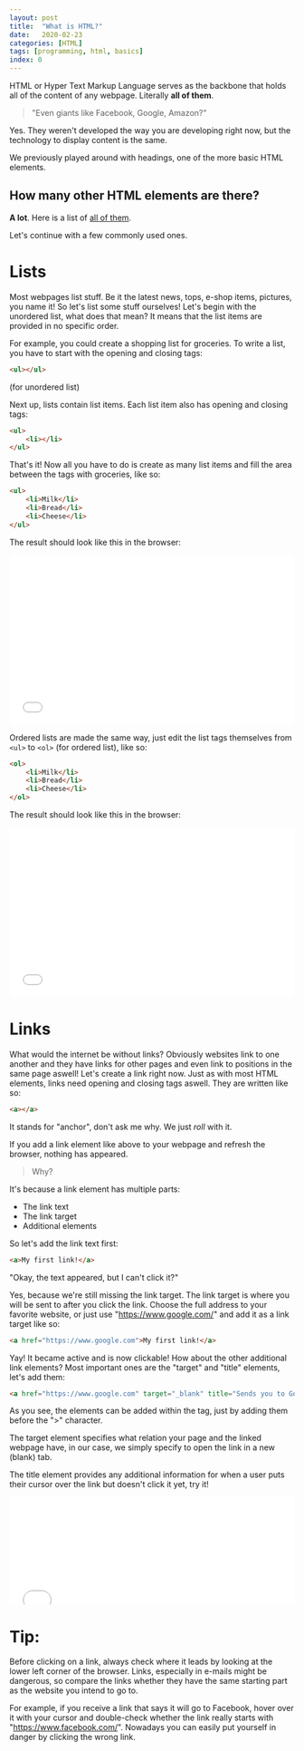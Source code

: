 ```yaml
---
layout: post
title:  "What is HTML?"
date:   2020-02-23
categories: [HTML]
tags: [programming, html, basics]
index: 0
---
```


HTML or Hyper Text Markup Language serves as the backbone that holds all of the content of any webpage. Literally **all of them**.

> "Even giants like Facebook, Google, Amazon?"

Yes. They weren't developed the way you are developing right now, but the technology to display content is the same. 

We previously played around with headings, one of the more basic HTML elements.

## How many other HTML elements are there?

**A lot**. Here is a list of [all of them](https://developer.mozilla.org/en-US/docs/Web/HTML/Element).

Let's continue with a few commonly used ones.


# Lists

Most webpages list stuff. Be it the latest news, tops, e-shop items, pictures, you name it! So let's list some stuff ourselves! Let's begin with the unordered list, what does that mean? It means that the list items are provided in no specific order. 

For example, you could create a shopping list for groceries. To write a list, you have to start with the opening and closing tags:

```html
<ul></ul>
```

 (for unordered list)

 Next up, lists contain list items. Each list item also has opening and closing tags:

```html
<ul>
    <li></li>
</ul>
```

That's it! Now all you have to do is create as many list items and fill the area between the tags with groceries, like so:

```html
<ul>
    <li>Milk</li>
    <li>Bread</li>
    <li>Cheese</li>
</ul>
```

The result should look like this in the browser:

<iframe width="100%" height="300" src="//jsfiddle.net/itshazy/ofrp8t0h/embedded/html,result/dark/" allowfullscreen="allowfullscreen" allowpaymentrequest frameborder="0"></iframe>

Ordered lists are made the same way, just edit the list tags themselves from `<ul>` to `<ol>` (for ordered list), like so:

```html
<ol>
    <li>Milk</li>
    <li>Bread</li>
    <li>Cheese</li>
</ol>
```

The result should look like this in the browser:

<iframe width="100%" height="300" src="//jsfiddle.net/itshazy/xfyg79rv/embedded/html,result/dark/" allowfullscreen="allowfullscreen" allowpaymentrequest frameborder="0"></iframe>

# Links

What would the internet be without links? Obviously websites link to one another and they have links for other pages and even link to positions in the same page aswell! Let's create a link right now. Just as with most HTML elements, links need opening and closing tags aswell. They are written like so:

```html
<a></a>
```

It stands for "anchor", don't ask me why. We just *roll* with it. 

If you add a link element like above to your webpage and refresh the browser, nothing has appeared. 

> Why?

It's because a link element has multiple parts:

* The link text
* The link target
* Additional elements

So let's add the link text first:

```html
<a>My first link!</a>
```

"Okay, the text appeared, but I can't click it?"

Yes, because we're still missing the link target. The link target is where you will be sent to after you click the link. Choose the full address to your favorite website, or just use "https://www.google.com/" and add it as a link target like so:

```html
<a href="https://www.google.com">My first link!</a>
```

Yay! It became active and is now clickable! How about the other additional link elements? Most important ones are the "target" and "title" elements, let's add them:

```html
<a href="https://www.google.com" target="_blank" title="Sends you to Google search!">My first link!</a>
```

As you see, the elements can be added within the tag, just by adding them before the ">" character.

The target element specifies what relation your page and the linked webpage have, in our case, we simply specify to open the link in a new (blank) tab.

The title element provides any additional information for when a user puts their cursor over the link but doesn't click it yet, try it!

<iframe width="100%" height="190px" src="//jsfiddle.net/itshazy/f184tb5s/embedded/html,result/dark/" allowfullscreen="allowfullscreen" allowpaymentrequest frameborder="0"></iframe>

# Tip:

Before clicking on a link, always check where it leads by looking at the lower left corner of the browser. Links, especially in e-mails might be dangerous, so compare the links whether they have the same starting part as the website you intend to go to. 

For example, if you receive a link that says it will go to Facebook, hover over it with your cursor and double-check whether the link really starts with "https://www.facebook.com/". Nowadays you can easily put yourself in danger by clicking the wrong link.
